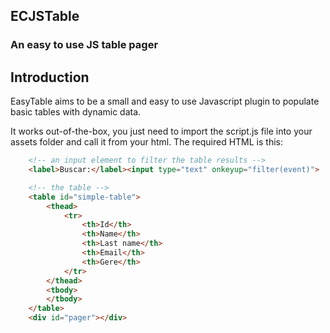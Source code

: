 ## ECJSTable
### An easy to use JS table pager 

## Introduction
EasyTable aims to be a small and easy to use Javascript plugin to populate basic tables with dynamic data.

It works out-of-the-box, you just need to import the script.js file into your assets folder and call it from your html.
The required HTML is this:
~~~html
    <!-- an input element to filter the table results -->
    <label>Buscar:</label><input type="text" onkeyup="filter(event)">

    <!-- the table -->
    <table id="simple-table">
        <thead>
            <tr>
                <th>Id</th>
                <th>Name</th>
                <th>Last name</th>
                <th>Email</th>
                <th>Gere</th>
            </tr>
        </thead>
        <tbody>
        </tbody>
    </table>
    <div id="pager"></div>
~~~
